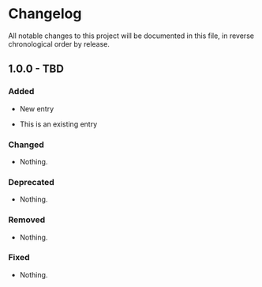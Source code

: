 # Changelog

All notable changes to this project will be documented in this file, in reverse chronological order by release.

## 1.0.0 - TBD

### Added

- New entry

- This is an existing entry

### Changed

- Nothing.

### Deprecated

- Nothing.

### Removed

- Nothing.

### Fixed

- Nothing.
